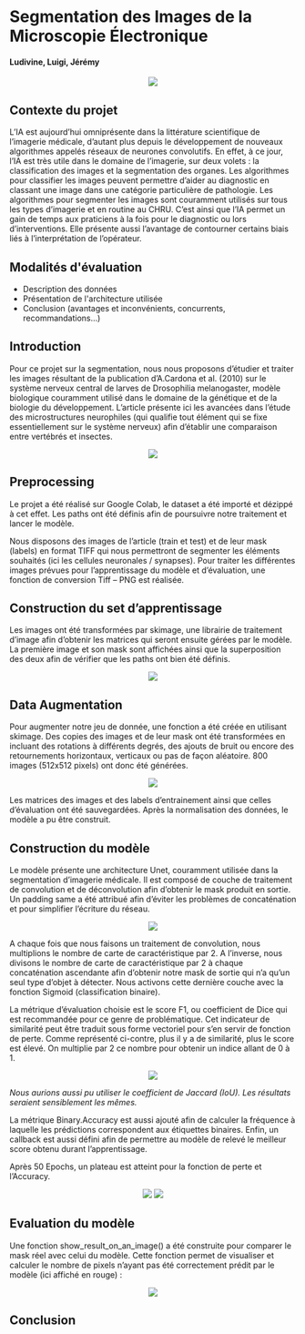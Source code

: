# Segmentation des Images de la Microscopie Électronique
#### Ludivine, Luigi, Jérémy

<p align="center">
  <img src="Ressources/image1.png" />
</p>

## Contexte du projet
L’IA est aujourd’hui omniprésente dans la littérature scientifique de l’imagerie médicale, d’autant plus depuis le développement de nouveaux algorithmes appelés réseaux de neurones convolutifs.
En effet, à ce jour, l’IA est très utile dans le domaine de l’imagerie, sur deux volets : la classification des images et la segmentation des organes. Les algorithmes pour classifier les images peuvent permettre d’aider au diagnostic en classant une image dans une catégorie particulière de pathologie. Les algorithmes pour segmenter les images sont couramment utilisés sur tous les types d’imagerie et en routine au CHRU. C’est ainsi que l’IA permet un gain de temps aux praticiens à la fois pour le diagnostic ou lors d’interventions. Elle présente aussi l’avantage de contourner certains biais liés à l’interprétation de l’opérateur.

## Modalités d'évaluation

* Description des données
* Présentation de l'architecture utilisée
* Conclusion (avantages et inconvénients, concurrents, recommandations…)

## Introduction 
Pour ce projet sur la segmentation, nous nous proposons d’étudier et traiter les images résultant de la publication d’A.Cardona et al. (2010) sur le système nerveux central de larves de Drosophilia melanogaster, modèle biologique couramment utilisé dans le domaine de la génétique et de la biologie du développement. L’article présente ici les avancées dans l’étude des microstructures neurophiles (qui qualifie tout élément qui se fixe essentiellement sur le système nerveux) afin d’établir une comparaison entre vertébrés et insectes.

<p align="center">
  <img src="Ressources/image2.png" />
</p>

## Preprocessing
Le projet a été réalisé sur Google Colab, le dataset a été importé et dézippé à cet effet. Les paths ont été définis afin de poursuivre notre traitement et lancer le modèle.

Nous disposons des images de l’article (train et test) et de leur mask  (labels) en format TIFF qui nous permettront de segmenter les éléments souhaités (ici les cellules neuronales / synapses). Pour traiter les différentes images prévues pour l’apprentissage du modèle et d’évaluation, une fonction de conversion Tiff – PNG est réalisée.

## Construction du set d’apprentissage
Les images ont été transformées par skimage,  une librairie de traitement d’image afin d’obtenir les matrices qui seront ensuite gérées par le modèle. La première image et son mask  sont affichées ainsi que la superposition des deux afin de vérifier que les paths ont bien été définis.

<p align="center">
  <img src="Ressources/image3.png" />
</p>

## Data Augmentation
Pour augmenter notre jeu de donnée, une fonction a été créée en utilisant skimage. Des copies des images et de leur mask ont été transformées en incluant des rotations à différents degrés, des ajouts de bruit ou encore des retournements horizontaux, verticaux ou pas de façon aléatoire. 800 images (512x512 pixels) ont donc été générées.

<p align="center">
  <img src="Ressources/image4.png" />
</p>

Les matrices des images et des labels d’entrainement ainsi que celles d’évaluation ont été sauvegardées. Après la normalisation des données, le modèle a pu être construit.

## Construction du modèle
Le modèle présente une architecture Unet, couramment utilisée dans la segmentation d’imagerie médicale. Il est composé de couche de traitement de convolution et de déconvolution afin d’obtenir le mask  produit en sortie. Un padding same a été attribué afin d’éviter les problèmes de concaténation et pour simplifier l’écriture du réseau.

<p align="center">
  <img src="Ressources/image5.png" />
</p>

A chaque fois que nous faisons un traitement de convolution, nous multiplions le nombre de carte de caractéristique par 2. A l’inverse, nous divisons le nombre de carte de caractéristique par 2 à chaque concaténation ascendante afin d’obtenir notre mask de sortie qui n’a qu’un seul type d’objet à détecter. Nous activons cette dernière couche avec la fonction Sigmoid (classification binaire).

La métrique d’évaluation choisie est le score F1, ou coefficient de Dice qui est recommandée pour ce genre de problématique. Cet indicateur de similarité peut être traduit sous forme vectoriel pour s’en servir de fonction de perte.
Comme représenté ci-contre, plus il y a de similarité, plus le score est élevé. On multiplie par 2 ce nombre pour obtenir un indice allant de 0 à 1.

<p align="center">
  <img src="Ressources/image6.png" />
</p>

*Nous aurions aussi pu utiliser le coefficient de Jaccard (IoU). Les résultats seraient sensiblement les mêmes.*

La métrique Binary.Accuracy est aussi ajouté afin de calculer la fréquence à laquelle les prédictions correspondent aux étiquettes binaires. Enfin, un callback est aussi défini afin de permettre au modèle de relevé le meilleur score obtenu durant l’apprentissage.

Après 50 Epochs, un plateau est atteint pour la fonction de perte et l’Accuracy.

<p align="center">
  <img src="Ressources/image7.png" />
  <img src="Ressources/image8.png" />
</p>
  
## Evaluation du modèle
Une fonction show_result_on_an_image() a été construite pour comparer le mask réel avec celui du modèle. Cette fonction permet de visualiser et calculer le nombre de pixels n’ayant pas été correctement prédit par le modèle (ici affiché en rouge) :

<p align="center">
  <img src="Ressources/image9.png" />
</p>

## Conclusion







